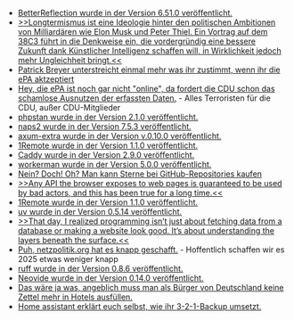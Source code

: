 * [BetterReflection wurde in der Version 6.51.0 veröffentlicht.](https://github.com/Roave/BetterReflection/releases/tag/6.51.0)
* [>>Longtermismus ist eine Ideologie hinter den politischen Ambitionen von Milliardären wie Elon Musk und Peter Thiel. Ein Vortrag auf dem 38C3 führt in die Denkweise ein, die vordergründig eine bessere Zukunft dank Künstlicher Intelligenz schaffen will, in Wirklichkeit jedoch mehr Ungleichheit bringt.<<](https://netzpolitik.org/2024/longtermismus-die-ki-religion-der-tech-barone/)
* [Patrick Breyer unterstreicht einmal mehr was ihr zustimmt, wenn ihr die ePA aktzeptiert](https://www.patrick-breyer.de/soll-ich-der-elektronischen-patientenakte-widersprechen-und-wie-geht-das/)
* [Hey, die ePA ist noch gar nicht "online", da fordert die CDU schon das schamlose Ausnutzen der erfassten Daten.](https://blog.fefe.de/?ts=998de635) - Alles Terroristen für die CDU, außer CDU-Mitglieder
* [phpstan wurde in der Version 2.1.0 veröffentlicht.](https://github.com/phpstan/phpstan/releases/tag/2.1.0)
* [naps2 wurde in der Version 7.5.3 veröffentlicht.](https://github.com/cyanfish/naps2/releases/tag/v7.5.3)
* [axum-extra wurde in der Version v.0.10.0 veröffentlicht.](https://github.com/tokio-rs/axum/releases/tag/axum-extra-v0.10.0)
* [1Remote wurde in der Version 1.1.0 veröffentlicht.](https://github.com/1Remote/1Remote/releases/tag/1.1.0)
* [Caddy wurde in der Version 2.9.0 veröffentlicht.](https://github.com/caddyserver/caddy/releases/tag/v2.9.0)
* [workerman wurde in der Version 5.0.0 veröffentlicht.](https://github.com/walkor/workerman/releases/tag/v5.0.0)
* [Nein? Doch! Oh? Man kann Sterne bei GitHub-Repositories kaufen](https://www.bleepingcomputer.com/news/security/over-31-million-fake-stars-on-github-projects-used-to-boost-rankings/)
* [>>Any API the browser exposes to web pages is guaranteed to be used by bad actors, and this has been true for a long time.<<](https://utcc.utoronto.ca/~cks/space/blog/web/ModernWebWhyNoNiceThings)
* [1Remote wurde in der Version 1.1.0 veröffentlicht.](https://github.com/1Remote/1Remote/releases/tag/1.1.0)
* [uv wurde in der Version 0.5.14 veröffentlicht.](https://github.com/astral-sh/uv/releases/tag/0.5.14)
* [>>That day, I realized programming isn’t just about fetching data from a database or making a website look good. It’s about understanding the layers beneath the surface.<<](https://www.freecodecamp.org/news/how-to-make-learning-to-code-easier-by-focusing-on-the-fundamentals/)
* [Puh, netzpolitik.org hat es knapp geschafft.](https://netzpolitik.org/2025/spendenaktion-wir-danken-euch-von-ganzem-herzen/) - Hoffentlich schaffen wir es 2025 etwas weniger knapp
* [ruff wurde in der Version 0.8.6 veröffentlicht.](https://github.com/astral-sh/ruff/releases/tag/0.8.6)
* [Neovide wurde in der Version 0.14.0 veröffentlicht.](https://github.com/neovide/neovide/releases/tag/0.14.0)
* [Das wäre ja was, angeblich muss man als Bürger von Deutschland keine Zettel mehr in Hotels ausfüllen.](https://blog.fefe.de/?ts=99864281)
* [Home assistant erklärt euch selbst, wie ihr 3-2-1-Backup umsetzt.](https://www.home-assistant.io/blog/2025/01/03/3-2-1-backup/)
